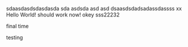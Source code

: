sdaasdasdsdasdasda
sda
asdsda
asd
asd
dsaasdsdadsadassdassss xx
Hello World!
should work now!
okey
sss22232


final time

testing
